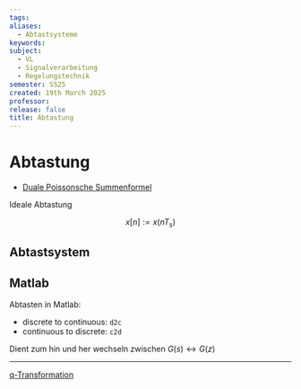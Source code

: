 ```yaml
---
tags: 
aliases:
  - Abtastsysteme
keywords: 
subject:
  - VL
  - Signalverarbeitung
  - Regelungstechnik
semester: SS25
created: 19th March 2025
professor: 
release: false
title: Abtastung
---
```


# Abtastung

- [Duale Poissonsche Summenformel](Poissonsche%20Summenformel.md#Duale%20Poissonsche%20Summenformel)

Ideale Abtastung

$$ x[n] := x(nT_{s}) $$

## Abtastsystem

## Matlab

Abtasten in Matlab:

- discrete to continuous: `d2c`
- continuous to discrete: `c2d`

Dient zum hin und her wechseln zwischen $G(s) \leftrightarrow G(z)$

---

[q-Transformation](q-Transformation.md)